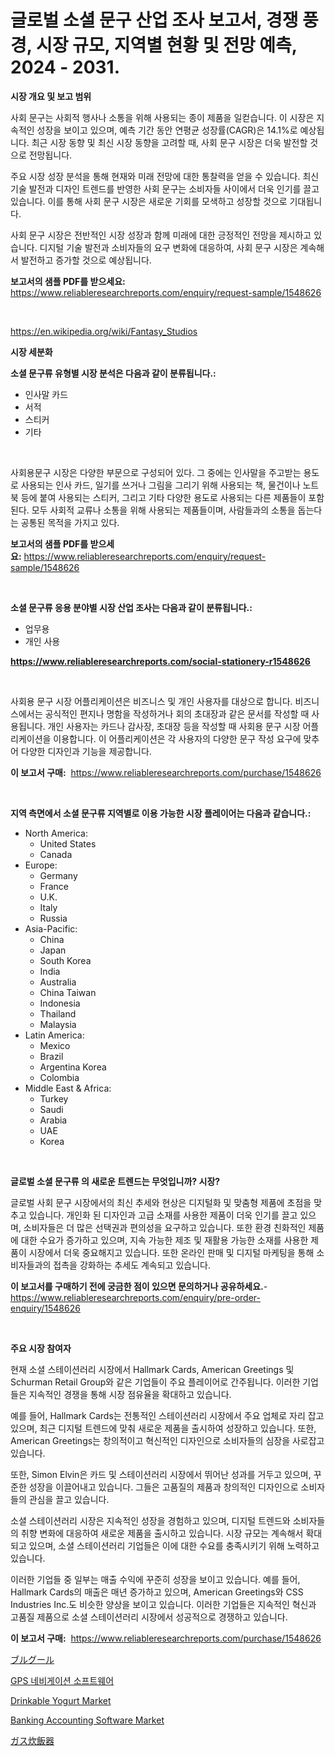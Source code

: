 <p><h1>글로벌 소셜 문구 산업 조사 보고서, 경쟁 풍경, 시장 규모, 지역별 현황 및 전망 예측, 2024 - 2031.</h1></p><p><strong>시장 개요 및 보고 범위</strong></p>
<p><p>사회 문구는 사회적 행사나 소통을 위해 사용되는 종이 제품을 일컫습니다. 이 시장은 지속적인 성장을 보이고 있으며, 예측 기간 동안 연평균 성장률(CAGR)은 14.1%로 예상됩니다. 최근 시장 동향 및 최신 시장 동향을 고려할 때, 사회 문구 시장은 더욱 발전할 것으로 전망됩니다.</p><p>주요 시장 성장 분석을 통해 현재와 미래 전망에 대한 통찰력을 얻을 수 있습니다. 최신 기술 발전과 디자인 트렌드를 반영한 사회 문구는 소비자들 사이에서 더욱 인기를 끌고 있습니다. 이를 통해 사회 문구 시장은 새로운 기회를 모색하고 성장할 것으로 기대됩니다.</p><p>사회 문구 시장은 전반적인 시장 성장과 함께 미래에 대한 긍정적인 전망을 제시하고 있습니다. 디지털 기술 발전과 소비자들의 요구 변화에 대응하여, 사회 문구 시장은 계속해서 발전하고 증가할 것으로 예상됩니다.</p></p>
<p><strong>보고서의 샘플 PDF를 받으세요:</strong> <a href="https://www.reliableresearchreports.com/enquiry/request-sample/1548626">https://www.reliableresearchreports.com/enquiry/request-sample/1548626</a></p>
<p>&nbsp;</p>
<p><a href="https://en.wikipedia.org/wiki/Fantasy_Studios">https://en.wikipedia.org/wiki/Fantasy_Studios</a></p>
<p><strong>시장 세분화</strong></p>
<p><strong>소셜 문구류 유형별 시장 분석은 다음과 같이 분류됩니다.:</strong></p>
<p><ul><li>인사말 카드</li><li>서적</li><li>스티커</li><li>기타</li></ul></p>
<p>&nbsp;</p>
<p><p>사회용문구 시장은 다양한 부문으로 구성되어 있다. 그 중에는 인사말을 주고받는 용도로 사용되는 인사 카드, 일기를 쓰거나 그림을 그리기 위해 사용되는 책, 물건이나 노트북 등에 붙여 사용되는 스티커, 그리고 기타 다양한 용도로 사용되는 다른 제품들이 포함된다. 모두 사회적 교류나 소통을 위해 사용되는 제품들이며, 사람들과의 소통을 돕는다는 공통된 목적을 가지고 있다.</p></p>
<p><strong>보고서의 샘플 PDF를 받으세요:</strong>&nbsp;<a href="https://www.reliableresearchreports.com/enquiry/request-sample/1548626">https://www.reliableresearchreports.com/enquiry/request-sample/1548626</a></p>
<p>&nbsp;</p>
<p><strong> 소셜 문구류 응용 분야별 시장 산업 조사는 다음과 같이 분류됩니다.:</strong></p>
<p><ul><li>업무용</li><li>개인 사용</li></ul></p>
<p><strong><a href="https://www.reliableresearchreports.com/social-stationery-r1548626">https://www.reliableresearchreports.com/social-stationery-r1548626</a></strong></p>
<p>&nbsp;</p>
<p><p>사회용 문구 시장 어플리케이션은 비즈니스 및 개인 사용자를 대상으로 합니다. 비즈니스에서는 공식적인 편지나 명함을 작성하거나 회의 초대장과 같은 문서를 작성할 때 사용됩니다. 개인 사용자는 카드나 감사장, 초대장 등을 작성할 때 사회용 문구 시장 어플리케이션을 이용합니다. 이 어플리케이션은 각 사용자의 다양한 문구 작성 요구에 맞추어 다양한 디자인과 기능을 제공합니다.</p></p>
<p><strong>이 보고서 구매:</strong>&nbsp; <a href="https://www.reliableresearchreports.com/purchase/1548626">https://www.reliableresearchreports.com/purchase/1548626</a></p>
<p>&nbsp;</p>
<p><strong>지역 측면에서 소셜 문구류 지역별로 이용 가능한 시장 플레이어는 다음과 같습니다.:</strong></p>
<p><ul>
    <li>
        North America:
        <ul>
            <li>United States</li>
            <li>Canada</li>
        </ul>
    </li>
    <li>
        Europe:
        <ul>
            <li>Germany</li>
            <li>France</li>
            <li>U.K.</li>
            <li>Italy</li>
            <li>Russia</li>
        </ul>
    </li>
    <li>
        Asia-Pacific:
        <ul>
            <li>China</li>
            <li>Japan</li>
            <li>South Korea</li>
            <li>India</li>
            <li>Australia</li>
            <li>China Taiwan</li>
            <li>Indonesia</li>
            <li>Thailand</li>
            <li>Malaysia</li>
        </ul>
    </li>
    <li>
        Latin America:
        <ul>
            <li>Mexico</li>
            <li>Brazil</li>
            <li>Argentina Korea</li>
            <li>Colombia</li>
        </ul>
    </li>
    <li>
        Middle East & Africa:
        <ul>
            <li>Turkey</li>
            <li>Saudi</li>
            <li>Arabia</li>
            <li>UAE</li>
            <li>Korea</li>
        </ul>
    </li>
    </ul></p>
<p>&nbsp;</p>
<p><strong>글로벌 소셜 문구류 의 새로운 트렌드는 무엇입니까? 시장?</strong></p>
<p><p>글로벌 사회 문구 시장에서의 최신 추세와 현상은 디지털화 및 맞춤형 제품에 초점을 맞추고 있습니다. 개인화 된 디자인과 고급 소재를 사용한 제품이 더욱 인기를 끌고 있으며, 소비자들은 더 많은 선택권과 편의성을 요구하고 있습니다. 또한 환경 친화적인 제품에 대한 수요가 증가하고 있으며, 지속 가능한 제조 및 재활용 가능한 소재를 사용한 제품이 시장에서 더욱 중요해지고 있습니다. 또한 온라인 판매 및 디지털 마케팅을 통해 소비자들과의 접촉을 강화하는 추세도 계속되고 있습니다.</p></p>
<p><strong>이 보고서를 구매하기 전에 궁금한 점이 있으면 문의하거나 공유하세요.</strong>- <a href="https://www.reliableresearchreports.com/enquiry/pre-order-enquiry/1548626">https://www.reliableresearchreports.com/enquiry/pre-order-enquiry/1548626</a></p>
<p>&nbsp;</p>
<p><strong>주요 시장 참여자</strong></p>
<p><p>현재 소셜 스테이션러리 시장에서 Hallmark Cards, American Greetings 및 Schurman Retail Group와 같은 기업들이 주요 플레이어로 간주됩니다. 이러한 기업들은 지속적인 경쟁을 통해 시장 점유율을 확대하고 있습니다.</p><p>예를 들어, Hallmark Cards는 전통적인 스테이션러리 시장에서 주요 업체로 자리 잡고 있으며, 최근 디지털 트렌드에 맞춰 새로운 제품을 출시하여 성장하고 있습니다. 또한, American Greetings는 창의적이고 혁신적인 디자인으로 소비자들의 심장을 사로잡고 있습니다.</p><p>또한, Simon Elvin은 카드 및 스테이션러리 시장에서 뛰어난 성과를 거두고 있으며, 꾸준한 성장을 이끌어내고 있습니다. 그들은 고품질의 제품과 창의적인 디자인으로 소비자들의 관심을 끌고 있습니다.</p><p>소셜 스테이션러리 시장은 지속적인 성장을 경험하고 있으며, 디지털 트렌드와 소비자들의 취향 변화에 대응하여 새로운 제품을 출시하고 있습니다. 시장 규모는 계속해서 확대되고 있으며, 소셜 스테이션러리 기업들은 이에 대한 수요를 충족시키기 위해 노력하고 있습니다.</p><p>이러한 기업들 중 일부는 매출 수익에 꾸준히 성장을 보이고 있습니다. 예를 들어, Hallmark Cards의 매출은 매년 증가하고 있으며, American Greetings와 CSS Industries Inc.도 비슷한 양상을 보이고 있습니다. 이러한 기업들은 지속적인 혁신과 고품질 제품으로 소셜 스테이션러리 시장에서 성공적으로 경쟁하고 있습니다.</p></p>
<p><strong>이 보고서 구매:</strong>&nbsp;&nbsp;<a href="https://www.reliableresearchreports.com/purchase/1548626">https://www.reliableresearchreports.com/purchase/1548626</a></p>
<p><p><a href="https://medium.com/@mares423/%E3%83%96%E3%83%AB%E3%82%AC%E3%83%BC%E3%83%9E%E3%83%BC%E3%82%B1%E3%83%83%E3%83%88%E3%81%AE%E3%83%88%E3%83%AC%E3%83%B3%E3%83%89-%E5%B8%82%E5%A0%B4%E3%82%BB%E3%82%B0%E3%83%A1%E3%83%B3%E3%83%86%E3%83%BC%E3%82%B7%E3%83%A7%E3%83%B3%E3%81%AE%E8%A9%B3%E7%B4%B0%E3%81%AA%E7%A0%94%E7%A9%B6%E3%81%A8%E6%96%B0%E8%88%88%E3%83%88%E3%83%AC%E3%83%B3%E3%83%89%E3%81%AE%E9%87%8D%E8%A6%81%E6%80%A7%E3%81%AE%E5%88%86%E6%9E%90-2b17d32acd8a">ブルグール</a></p><p><a href="https://github.com/LuckeyCorbin/Market-Research-Report-List-2/blob/main/856489947980.md">GPS 네비게이션 소프트웨어</a></p><p><a href="https://github.com/brentleyjimmiealvaradoz4l1rea/Market-Research-Report-List-3/blob/main/drinkable-yogurt-market.md">Drinkable Yogurt Market</a></p><p><a href="https://medium.com/@bethelokon998/banking-accounting-software-market-growth-outlook-from-2024-to-2031-and-it-is-projecting-at-12-5-e51b6e0dab71">Banking Accounting Software Market</a></p><p><a href="https://github.com/RandallRunte2023/Market-Research-Report-List-2/blob/main/995632737362.md">ガス炊飯器</a></p></p>
